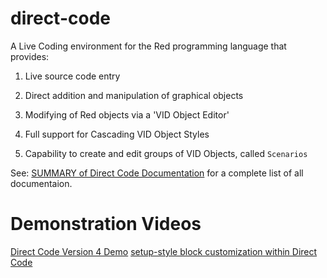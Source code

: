 
# direct-code

A Live Coding environment for the Red programming language that provides:

  

1) Live source code entry

2) Direct addition and manipulation of graphical objects

3) Modifying of Red objects via a 'VID Object Editor'

4) Full support for Cascading VID Object Styles

5) Capability to create and edit groups of VID Objects, called `Scenarios`

  

See: [SUMMARY of Direct Code Documentation](https://github.com/mikeyaunish/direct-code/docs/SUMMARY.adoc) for a complete list of all documentaion.

  

# Demonstration Videos
[Direct Code Version 4 Demo](https://www.youtube.com/watch?v=1DtwYz9eeoU)
[setup-style block customization within Direct Code](https://www.youtube.com/watch?v=Jfdt2EFkL3Q)
